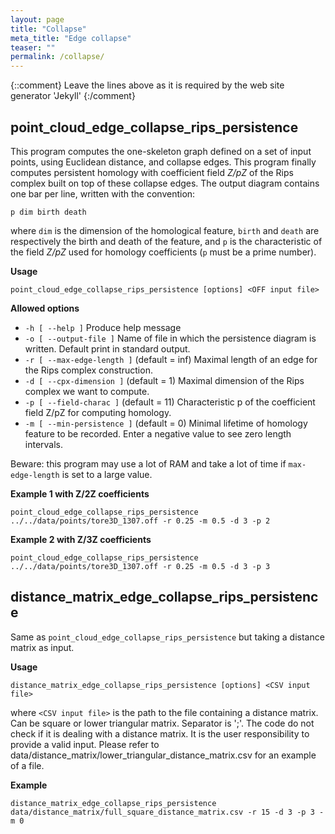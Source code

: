 ```yaml
---
layout: page
title: "Collapse"
meta_title: "Edge collapse"
teaser: ""
permalink: /collapse/
---
```

{::comment}
Leave the lines above as it is required by the web site generator 'Jekyll'
{:/comment}


## point_cloud_edge_collapse_rips_persistence ##
This program computes the one-skeleton graph defined on a set of input points, using Euclidean distance, and collapse edges.
This program finally computes persistent homology with coefficient field *Z/pZ* of the Rips complex built on top of these collapse edges.
The output diagram contains one bar per line, written with the convention:

`p dim birth death`

where `dim` is the dimension of the homological feature, `birth` and `death` are respectively the birth and death of the feature, and `p` is the characteristic of the field *Z/pZ* used for homology coefficients (`p` must be a prime number).

**Usage**

`point_cloud_edge_collapse_rips_persistence [options] <OFF input file>`

**Allowed options**

* `-h [ --help ]` Produce help message
* `-o [ --output-file ]` Name of file in which the persistence diagram is written. Default print in standard output.
* `-r [ --max-edge-length ]` (default = inf) Maximal length of an edge for the Rips complex construction.
* `-d [ --cpx-dimension ]` (default = 1) Maximal dimension of the Rips complex we want to compute.
* `-p [ --field-charac ]` (default = 11)     Characteristic p of the coefficient field Z/pZ for computing homology.
* `-m [ --min-persistence ]` (default = 0) Minimal lifetime of homology feature to be recorded. Enter a negative value to see zero length intervals.

Beware: this program may use a lot of RAM and take a lot of time if `max-edge-length` is set to a large value.

**Example 1 with Z/2Z coefficients**

`point_cloud_edge_collapse_rips_persistence ../../data/points/tore3D_1307.off -r 0.25 -m 0.5 -d 3 -p 2`

**Example 2 with Z/3Z coefficients**

`point_cloud_edge_collapse_rips_persistence ../../data/points/tore3D_1307.off -r 0.25 -m 0.5 -d 3 -p 3`


## distance_matrix_edge_collapse_rips_persistence ##

Same as `point_cloud_edge_collapse_rips_persistence` but taking a distance matrix as input.

**Usage**

`distance_matrix_edge_collapse_rips_persistence [options] <CSV input file>`

where
`<CSV input file>` is the path to the file containing a distance matrix. Can be square or lower triangular matrix. Separator is ';'.
The code do not check if it is dealing with a distance matrix. It is the user responsibility to provide a valid input.
Please refer to data/distance_matrix/lower_triangular_distance_matrix.csv for an example of a file.

**Example**

`distance_matrix_edge_collapse_rips_persistence data/distance_matrix/full_square_distance_matrix.csv -r 15 -d 3 -p 3 -m 0`


